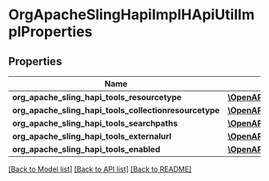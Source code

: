 # OrgApacheSlingHapiImplHApiUtilImplProperties

## Properties
Name | Type | Description | Notes
------------ | ------------- | ------------- | -------------
**org_apache_sling_hapi_tools_resourcetype** | [**\OpenAPI\Client\Model\ConfigNodePropertyString**](ConfigNodePropertyString.md) |  | [optional] 
**org_apache_sling_hapi_tools_collectionresourcetype** | [**\OpenAPI\Client\Model\ConfigNodePropertyString**](ConfigNodePropertyString.md) |  | [optional] 
**org_apache_sling_hapi_tools_searchpaths** | [**\OpenAPI\Client\Model\ConfigNodePropertyArray**](ConfigNodePropertyArray.md) |  | [optional] 
**org_apache_sling_hapi_tools_externalurl** | [**\OpenAPI\Client\Model\ConfigNodePropertyString**](ConfigNodePropertyString.md) |  | [optional] 
**org_apache_sling_hapi_tools_enabled** | [**\OpenAPI\Client\Model\ConfigNodePropertyBoolean**](ConfigNodePropertyBoolean.md) |  | [optional] 

[[Back to Model list]](../README.md#documentation-for-models) [[Back to API list]](../README.md#documentation-for-api-endpoints) [[Back to README]](../README.md)


